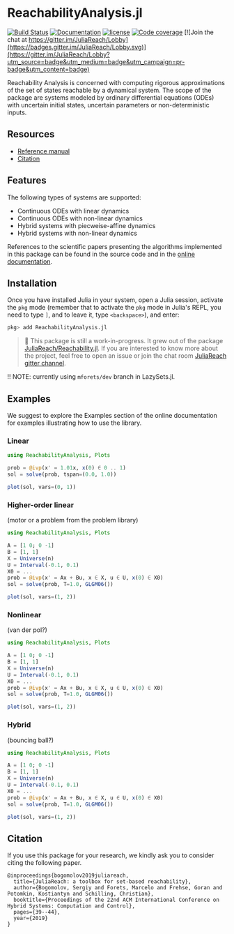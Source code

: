 # ReachabilityAnalysis.jl

[![Build Status](https://travis-ci.org/mforets/ReachabilityAnalysis.jl.svg?branch=master)](https://travis-ci.org/mforets/ReachabilityAnalysis.jl)
[![Documentation](https://img.shields.io/badge/docs-latest-blue.svg)](http://juliareach.github.io/ReachabilityAnalysis.jl/dev/)
[![license](https://img.shields.io/github/license/mashape/apistatus.svg?maxAge=2592000)](https://github.com/mforets/ReachabilityAnalysis.jl/blob/master/LICENSE)
[![Code coverage](http://codecov.io/github/mforets/ReachabilityAnalysis.jl/coverage.svg?branch=master)](https://codecov.io/github/mforets/ReachabilityAnalysis.jl?branch=master)
[![Join the chat at https://gitter.im/JuliaReach/Lobby](https://badges.gitter.im/JuliaReach/Lobby.svg)](https://gitter.im/JuliaReach/Lobby?utm_source=badge&utm_medium=badge&utm_campaign=pr-badge&utm_content=badge)


Reachability Analysis is concerned with computing rigorous approximations of the set
of states reachable by a dynamical system. The scope of the package are systems
modeled by ordinary differential equations (ODEs) with uncertain initial states,
uncertain parameters or non-deterministic inputs.

## Resources

- [Reference manual](http://juliareach.github.io/ReachabilityAnalysis.jl/dev/)
- [Citation]()

## Features

The following types of systems are supported:

- Continuous ODEs with linear dynamics
- Continuous ODEs with non-linear dynamics
- Hybrid systems with piecweise-affine dynamics
- Hybrid systems with non-linear dynamics

References to the scientific papers presenting the algorithms implemented in this
package can be found in the source code and in
the [online documentation](http://juliareach.github.io/ReachabilityAnalysis.jl/dev/).

## Installation

Once you have installed Julia in your system, open a Julia session, activate the
`pkg` mode (remember that to activate the `pkg` mode in Julia's REPL, you need to type `]`,
and to leave it, type `<backspace>`), and enter:

```julia
pkg> add ReachabilityAnalysis.jl
```


>  :book: This package is still a work-in-progress. It grew out of the package
    [JuliaReach/Reachability.jl](https://github.com/JuliaReach/Reachability.jl).
    If you are interested to know more about the project, feel free to open an issue or
    join the chat room [JuliaReach gitter channel](https://gitter.im/JuliaReach/Lobby).

!! NOTE: currently using `mforets/dev` branch in LazySets.jl.

## Examples

We suggest to explore the Examples section of the online documentation for examples
illustrating how to use the library.

### Linear

```julia
using ReachabilityAnalysis, Plots

prob = @ivp(x' = 1.01x, x(0) ∈ 0 .. 1)
sol = solve(prob, tspan=(0.0, 1.0))

plot(sol, vars=(0, 1))
```

### Higher-order linear

(motor or a problem from the problem library)

```julia
using ReachabilityAnalysis, Plots

A = [1 0; 0 -1]
B = [1, 1]
X = Universe(n)
U = Interval(-0.1, 0.1)
X0 = ...
prob = @ivp(x' = Ax + Bu, x ∈ X, u ∈ U, x(0) ∈ X0)
sol = solve(prob, T=1.0, GLGM06())

plot(sol, vars=(1, 2))
```

### Nonlinear

(van der pol?)

```julia
using ReachabilityAnalysis, Plots

A = [1 0; 0 -1]
B = [1, 1]
X = Universe(n)
U = Interval(-0.1, 0.1)
X0 = ...
prob = @ivp(x' = Ax + Bu, x ∈ X, u ∈ U, x(0) ∈ X0)
sol = solve(prob, T=1.0, GLGM06())

plot(sol, vars=(1, 2))
```

### Hybrid

(bouncing ball?)

```julia
using ReachabilityAnalysis, Plots

A = [1 0; 0 -1]
B = [1, 1]
X = Universe(n)
U = Interval(-0.1, 0.1)
X0 = ...
prob = @ivp(x' = Ax + Bu, x ∈ X, u ∈ U, x(0) ∈ X0)
sol = solve(prob, T=1.0, GLGM06())

plot(sol, vars=(1, 2))
```

## Citation

If you use this package for your research, we kindly ask you to consider citing the following paper.

```
@inproceedings{bogomolov2019juliareach,
  title={JuliaReach: a toolbox for set-based reachability},
  author={Bogomolov, Sergiy and Forets, Marcelo and Frehse, Goran and Potomkin, Kostiantyn and Schilling, Christian},
  booktitle={Proceedings of the 22nd ACM International Conference on Hybrid Systems: Computation and Control},
  pages={39--44},
  year={2019}
}
```
